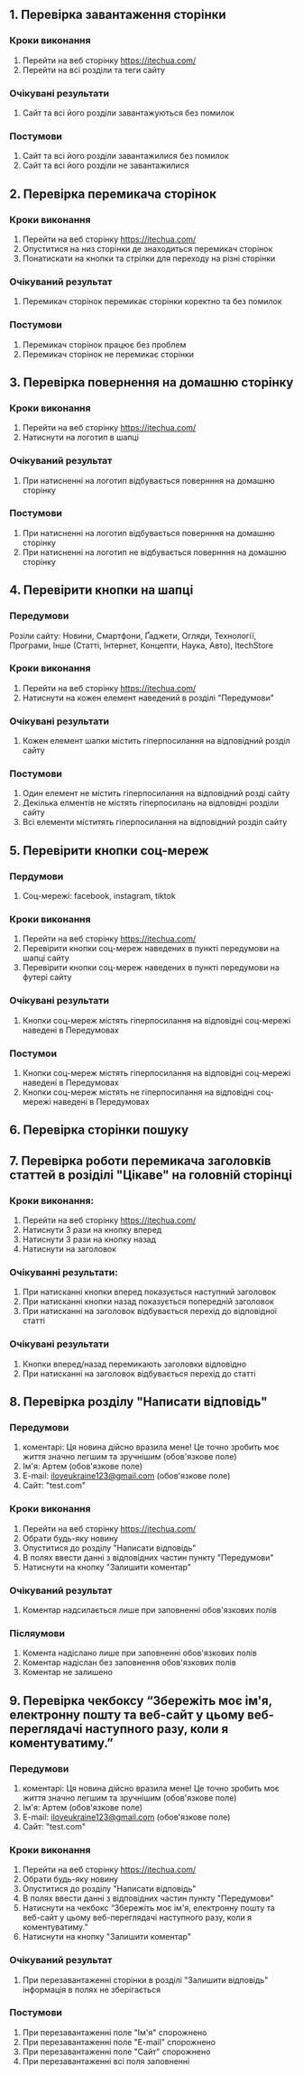 ## 1. Перевірка завантаження сторінки

### Кроки виконання
1. Перейти на веб сторінку https://itechua.com/
2. Перейти на всі розділи та теги сайту

### Очікувані результати
1. Сайт та всі його розділи завантажуються без помилок

### Постумови
1. Сайт та всі його розділи завантажилися без помилок
2. Сайт та всі його розділи не завантажилися


## 2. Перевірка перемикача сторінок

### Кроки виконання
1. Перейти на веб сторінку https://itechua.com/
2. Опуститися на низ сторінки де знаходиться перемикач сторінок
3. Понатискати на кнопки та стрілки для переходу на різні сторінки

### Очікуваний результат
1. Перемикач сторінок перемикає сторінки коректно та без помилок

### Постумови 
1. Перемикач сторінок працює без проблем
2. Перемикач сторінок не перемикає сторінки


## 3. Перевірка повернення на домашню сторінку

### Кроки виконання
1. Перейти на веб сторінку https://itechua.com/
2. Натиснути на логотип в шапці

### Очікуваний результат
1. При натисненні на логотип відбувається повернння на домашню сторінку

### Постумови
1. При натисненні на логотип відбувається повернння на домашню сторінку
2. При натисненні на логотип не відбувається повернння на домашню сторінку


## 4. Перевірити кнопки на шапці

### Передумови
Розіли сайту: Новини, Смартфони, Ґаджети, Огляди, Технології, Програми, Інше (Статті, Інтернет, Концепти, Наука, Авто), ItechStore

### Кроки виконання
1. Перейти на веб сторінку https://itechua.com/
2. Натиснути на кожен елемент наведений в розділі "Передумови"

### Очікувані результати
1. Кожен елемент шапки містить гіперпосилання на відповідний розділ сайту

### Постумови 
1. Один елемент не містить гіперпосилання на відповідний розді сайту
2. Декілька елментів не містять гіперпосилань на відповідні розділи сайту
3. Всі елементи міститять гіперпосилання на відповідний розділ сайту


## 5. Перевірити кнопки соц-мереж

### Пердумови
1. Соц-мережі: facebook, instagram, tiktok

### Кроки виконання
1. Перейти на веб сторінку  https://itechua.com/
2. Перевірити кнопки соц-мереж наведених в пункті передумови на шапці сайту
3. Перевірити кнопки соц-мереж наведених в пункті передумови на футері сайту

### Очікувані результати
1. Кнопки соц-мереж містять гіперпосилання на відповідні соц-мережі наведені в Передумовах

### Постумои
1.  Кнопки соц-мереж містять гіперпосилання на відповідні соц-мережі наведені в Передумовах
2.  Кнопки соц-мереж містять не гіперпосилання на відповідні соц-мережі наведені в Передумовах
## 6. Перевірка сторінки пошуку

## 7. Перевірка роботи перемикача заголовків статтей в розіділі "Цікаве" на головній сторінці

### Кроки виконання:
1.  Перейти на веб сторінку https://itechua.com/
2. Натиснути 3 рази на кнопку вперед
3. Натиснути 3 рази на кнопку назад
4. Натиснути на заголовок

### Очікуванні результати:

1. При натисканні кнопки вперед показується наступний заголовок 
2. При натисканні кнопки назад показується попередній заголовок
3. При натисканні на заголовок відбувається перехід до відповідної статті

### Очікувані результати
1. Кнопки вперед/назад перемикають заголовки відповідно
2. При натисканні на заголовок відбувається перехід до статті


## 8. Перевірка розділу "Написати відповідь"


### Передумови
1. коментарі: Ця новина дійсно вразила мене! Це точно зробить моє життя  значно легшим та зручнішим (обов'язкове поле)
2. Ім'я: Артем (обов'язкове поле)
3. E-mail: iloveukraine123@gmail.com (обов'язкове поле)
4. Сайт: "test.com"

### Кроки виконання
1. Перейти на веб сторінку https://itechua.com/
2. Обрати будь-яку новину
3. Опуститися до розділу "Написати відповідь"
4. В полях ввести данні з відповідних частин пункту "Передумови"
5. Натиснути на кнопку "Залишити коментар"

### Очікуваний результат
1. Коментар надсилається лише при заповненні обов'язкових полів

### Післяумови
1. Комента надіслано лише при заповненні обов'язкових полів
2. Коментар надіслан без заповнення обов'язкових полів
3. Коментар не залишено


## 9. Перевірка чекбоксу “Збережіть моє ім'я, електронну пошту та веб-сайт у цьому веб-переглядачі наступного разу, коли я коментуватиму.”

### Передумови
1. коментарі: Ця новина дійсно вразила мене! Це точно зробить моє життя  значно легшим та зручнішим (обов'язкове поле)
2. Ім'я: Артем (обов'язкове поле)
3. E-mail: iloveukraine123@gmail.com (обов'язкове поле)
4. Сайт: "test.com"

### Кроки виконання
1. Перейти на веб сторінку https://itechua.com/
2. Обрати будь-яку новину
3. Опуститися до розділу "Написати відповідь"
4. В полях ввести данні з відповідних частин пункту "Передумови"
5. Натиснути на чекбокс “Збережіть моє ім'я, електронну пошту та веб-сайт у цьому веб-переглядачі наступного разу, коли я коментуватиму.” 
6. Натиснути на кнопку "Залишити коментар"

### Очікуваний результат
1. При перезавантаженні сторінки в розділі "Залишити відповідь" інформація в полях не зберігається

### Постумови
1. При перезавантаженні поле "Ім'я" спорожнено
2. При перезавантаженні поле "E-mail" спорожнено
3. При перезавантаженні поле "Сайт" спорожнено
4. При перезавантаженні всі поля заповненні

